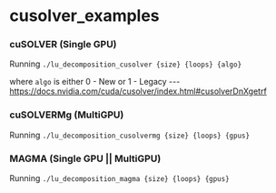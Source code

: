 # cusolver_examples

### cuSOLVER (Single GPU)
Running `./lu_decomposition_cusolver {size} {loops} {algo}`

where `algo` is either 0 - New or 1 - Legacy  --- https://docs.nvidia.com/cuda/cusolver/index.html#cusolverDnXgetrf

### cuSOLVERMg (MultiGPU)
Running `./lu_decomposition_cusolvermg {size} {loops} {gpus}`

### MAGMA (Single GPU || MultiGPU)
Running `./lu_decomposition_magma {size} {loops} {gpus}`

